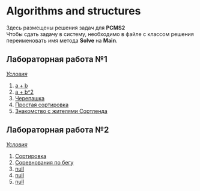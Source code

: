 # Algorithms and structures
<p>
Здесь размещены решения задач для <b>PCMS2</b> <br>
Чтобы сдать задачу в систему, необходимо в файле с классом решения переименовать имя метода <b>Solve</b> на <b>Main</b>.
</p>

## Лабораторная работа №1

*[Условия](http://neerc.ifmo.ru/teaching/disalgo/problems/problems1.pdf)*

1. [a + b](https://github.com/s4xack/AlgorithmsAndStructures/blob/master/AlgorithmsAndStructures/SimpleTasks/AplusB.cs)
2. [a + b^2](https://github.com/s4xack/AlgorithmsAndStructures/blob/master/AlgorithmsAndStructures/SimpleTasks/AplusBB.cs)
3. [Черепашка](https://github.com/s4xack/AlgorithmsAndStructures/blob/master/AlgorithmsAndStructures/SimpleTasks/Turtle.cs)
4. [Простая сортировка](https://github.com/s4xack/AlgorithmsAndStructures/blob/master/AlgorithmsAndStructures/SimpleTasks/SimpleSort.cs)
5. [Знакомство с жителями Сортленда](https://github.com/s4xack/AlgorithmsAndStructures/blob/master/AlgorithmsAndStructures/SimpleTasks/SorlLand.cs)

## Лабораторная работа №2

*[Условия](http://neerc.ifmo.ru/teaching/disalgo/problems/problems2.pdf)*

1. [Сортировка](https://github.com/s4xack/AlgorithmsAndStructures/blob/master/AlgorithmsAndStructures/SortingAlgorithms/MergeSort.cs)
2. [Соревнования по бегу](https://github.com/s4xack/AlgorithmsAndStructures/blob/master/AlgorithmsAndStructures/SortingAlgorithms/SortForRunners.cs)
3. [null]()
4. [null]()
5. [null]()
